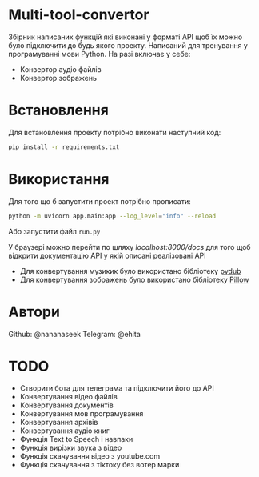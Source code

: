 # Multi-tool-convertor
Збірник написаних функцій які виконані у форматі API щоб їх можно було підключити до будь якого проекту. Написаний для тренування у програмуванні мови Python. На разі включає у себе:
- Конвертор аудіо файлів
- Конвертор зображень


# Встановлення
Для встановлення проекту потрібно виконати наступний код:
```bash
pip install -r requirements.txt
```

# Використання
Для того що б запустити проект потрібно прописати:
```bash
python -m uvicorn app.main:app --log_level="info" --reload
```
Або запустити файл `run.py`

У браузері можно перейти по шляху *localhost:8000/docs* для того щоб відкрити документацію API у якій описані реалізовані API  
- Для конвертування музикик було використано бібліотеку [pydub](http://pydub.com)
- Для конвертування зображень було використано бібліотеку [Pillow](https://pillow.readthedocs.io/en/stable/)

# Автори
Github: @nananaseek
Telegram: @ehita

# TODO 
- Створити бота для телеграма та підключити його до API
- Конвертування відео файлів
- Конвертування документів
- Конвертування мов програмування
- Конвертування архівів
- Конвертування аудіо книг
- Функція Text to Speech і навпаки
- Функція вирізки звука з відео
- Функція скачування відео з youtube.com
- Функція скачування з тіктоку без вотер марки